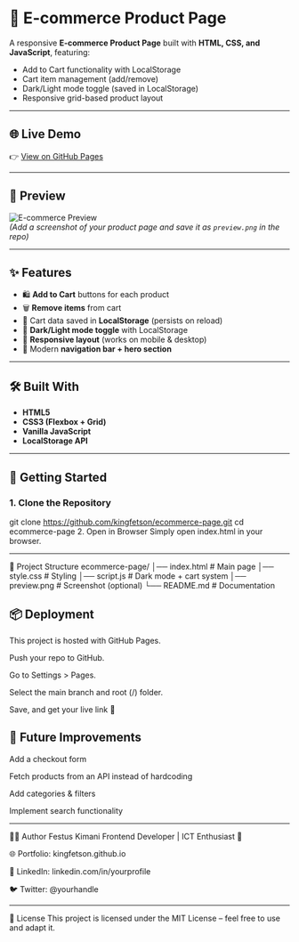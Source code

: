 # 🛒 E-commerce Product Page

A responsive **E-commerce Product Page** built with **HTML, CSS, and JavaScript**, featuring:  
- Add to Cart functionality with LocalStorage  
- Cart item management (add/remove)  
- Dark/Light mode toggle (saved in LocalStorage)  
- Responsive grid-based product layout  

---

## 🌐 Live Demo
👉 [View on GitHub Pages](https://kingfetson.github.io/ecommerce-page/)

---

## 📸 Preview
![E-commerce Preview](preview.png)  
*(Add a screenshot of your product page and save it as `preview.png` in the repo)*

---

## ✨ Features
- 🛍️ **Add to Cart** buttons for each product  
- 🗑️ **Remove items** from cart  
- 💾 Cart data saved in **LocalStorage** (persists on reload)  
- 🌙 **Dark/Light mode toggle** with LocalStorage  
- 📱 **Responsive layout** (works on mobile & desktop)  
- 🎨 Modern **navigation bar + hero section**  

---

## 🛠️ Built With
- **HTML5**
- **CSS3 (Flexbox + Grid)**
- **Vanilla JavaScript**
- **LocalStorage API**

---

## 🚀 Getting Started

### 1. Clone the Repository
git clone https://github.com/kingfetson/ecommerce-page.git
cd ecommerce-page
2. Open in Browser
Simply open index.html in your browser.

-----
📂 Project Structure
ecommerce-page/
│── index.html       # Main page
│── style.css        # Styling
│── script.js        # Dark mode + cart system
│── preview.png      # Screenshot (optional)
└── README.md        # Documentation



📦 Deployment
---
This project is hosted with GitHub Pages.

Push your repo to GitHub.

Go to Settings > Pages.

Select the main branch and root (/) folder.

Save, and get your live link 🎉


🔮 Future Improvements
---
Add a checkout form

Fetch products from an API instead of hardcoding

Add categories & filters

Implement search functionality

---

👨‍💻 Author
Festus Kimani
Frontend Developer | ICT Enthusiast 🚀

🌐 Portfolio: kingfetson.github.io

💼 LinkedIn: linkedin.com/in/yourprofile

🐦 Twitter: @yourhandle

---
📜 License
This project is licensed under the MIT License – feel free to use and adapt it.
